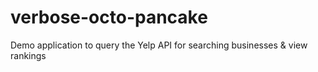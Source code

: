 # verbose-octo-pancake
Demo application to query the Yelp API for searching businesses & view rankings
